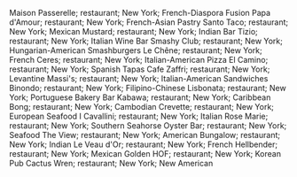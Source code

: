 Maison Passerelle; restaurant; New York; French-Diaspora Fusion
Papa d'Amour; restaurant; New York; French-Asian Pastry
Santo Taco; restaurant; New York; Mexican
Mustard; restaurant; New York; Indian
Bar Tizio; restaurant; New York; Italian Wine Bar
Smashy Club; restaurant; New York; Hungarian-American Smashburgers
Le Chêne; restaurant; New York; French
Ceres; restaurant; New York; Italian-American Pizza
El Camino; restaurant; New York; Spanish Tapas
Cafe Zaffri; restaurant; New York; Levantine
Massi's; restaurant; New York; Italian-American Sandwiches
Binondo; restaurant; New York; Filipino-Chinese
Lisbonata; restaurant; New York; Portuguese Bakery
Bar Kabawa; restaurant; New York; Caribbean
Bong; restaurant; New York; Cambodian
Crevette; restaurant; New York; European Seafood
I Cavallini; restaurant; New York; Italian
Rose Marie; restaurant; New York; Southern
Seahorse Oyster Bar; restaurant; New York; Seafood
The View; restaurant; New York; American
Bungalow; restaurant; New York; Indian
Le Veau d'Or; restaurant; New York; French
Hellbender; restaurant; New York; Mexican
Golden HOF; restaurant; New York; Korean Pub
Cactus Wren; restaurant; New York; New American